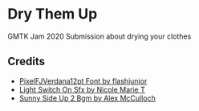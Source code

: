 # Dry Them Up
GMTK Jam 2020 Submission about drying your clothes

## Credits

* [PixelFJVerdana12pt Font by flashjunior](https://www.1001fonts.com/pix-pixelfjverdana12pt-font.html)
* [Light Switch On Sfx by Nicole Marie T](https://opengameart.org/content/light-switch-on-sfx-sound-effect)
* [Sunny Side Up 2 Bgm by Alex McCulloch](https://opengameart.org/content/sunny-side-up-2)
